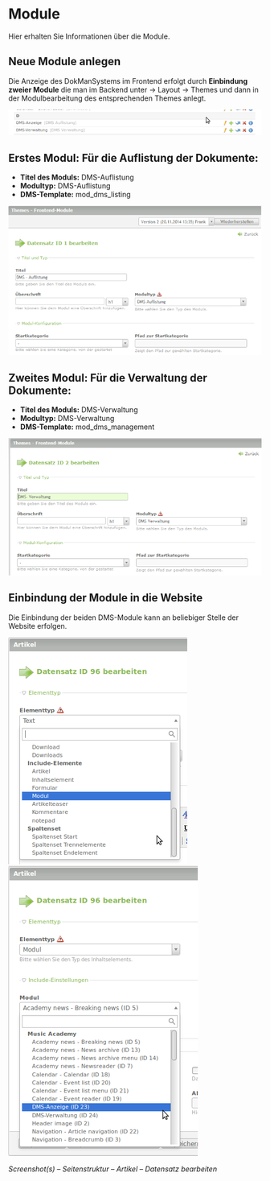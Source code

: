 # Module

Hier erhalten Sie Informationen über die Module.

## Neue Module anlegen 
Die Anzeige des DokManSystems im Frontend erfolgt durch **Einbindung zweier Module** die man im Backend unter -> Layout → Themes und dann in der Modulbearbeitung des entsprechenden Themes anlegt. 

![screenshot_modules.png](/manual/de/admin/modules/screenshot_modules.png)

## Erstes Modul: Für die Auflistung der Dokumente: 
* **Titel des Moduls:** DMS-Auflistung 
* **Modultyp:** DMS-Auflistung 
* **DMS-Template:** mod_dms_listing

![Screenshot Auflistungsmodul](screenshot_module_listing.png)

## Zweites Modul: Für die Verwaltung der Dokumente: 
* **Titel des Moduls:** DMS-Verwaltung 
* **Modultyp:** DMS-Verwaltung 
* **DMS-Template:** mod_dms_management

![Screenshot Verwaltungsmodul](screenshot_module_management.png)

## Einbindung der Module in die Website
Die Einbindung der beiden DMS-Module kann an beliebiger Stelle der Website erfolgen.

![screenshot_select_datatyp_modul.png](/manual/de/admin/modules/screenshot_select_datatyp_modul.png)
![screenshot_select_modul.png](/manual/de/admin/modules/screenshot_select_modul.png)

*Screenshot(s) –  Seitenstruktur – Artikel – Datensatz bearbeiten*
